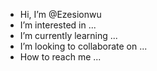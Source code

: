 - Hi, I’m @Ezesionwu
- I’m interested in ...
- I’m currently learning ...
- I’m looking to collaborate on ...
- How to reach me ...

<!---
Ezesionwu/Ezesionwu is a ✨ special ✨ repository because its `README.md` (this file) appears on your GitHub profile.
You can click the Preview link to take a look at your changes.
--->
